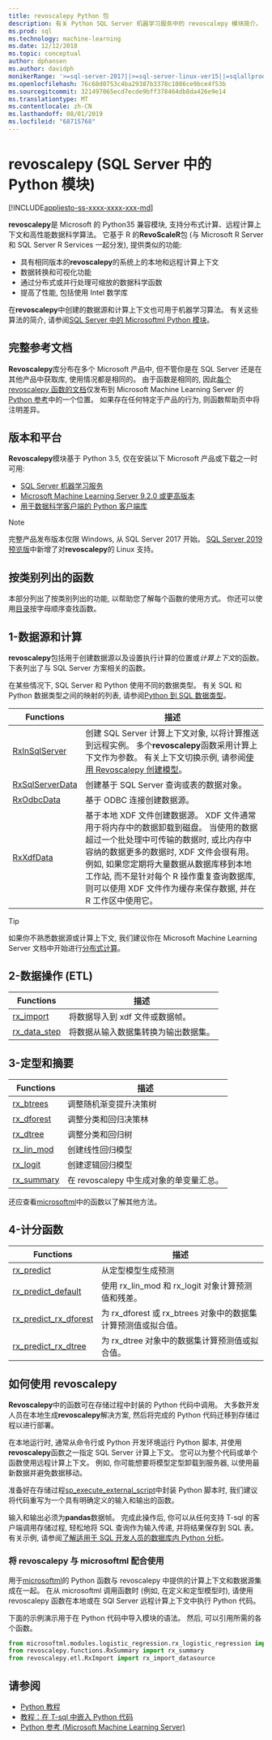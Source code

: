 ```yaml
---
title: revoscalepy Python 包
description: 有关 Python SQL Server 机器学习服务中的 revoscalepy 模块简介。
ms.prod: sql
ms.technology: machine-learning
ms.date: 12/12/2018
ms.topic: conceptual
author: dphansen
ms.author: davidph
monikerRange: '>=sql-server-2017||>=sql-server-linux-ver15||=sqlallproducts-allversions'
ms.openlocfilehash: 76c68d0753c4ba29387b3378c1086ce9bce4f53b
ms.sourcegitcommit: 321497065ecd7ecde9bff378464db8da426e9e14
ms.translationtype: MT
ms.contentlocale: zh-CN
ms.lasthandoff: 08/01/2019
ms.locfileid: "68715768"
---
```

# <a name="revoscalepy-python-module-in-sql-server"></a>revoscalepy (SQL Server 中的 Python 模块)
[!INCLUDE[appliesto-ss-xxxx-xxxx-xxx-md](../../includes/appliesto-ss-xxxx-xxxx-xxx-md.md)]

**revoscalepy**是 Microsoft 的 Python35 兼容模块, 支持分布式计算、远程计算上下文和高性能数据科学算法。 它基于 R 的**RevoScaleR**包 (与 Microsoft R Server 和 SQL Server R Services 一起分发), 提供类似的功能:

+ 具有相同版本的**revoscalepy**的系统上的本地和远程计算上下文
+ 数据转换和可视化功能
+ 通过分布式或并行处理可缩放的数据科学函数
+ 提高了性能, 包括使用 Intel 数学库

在**revoscalepy**中创建的数据源和计算上下文也可用于机器学习算法。 有关这些算法的简介, 请参阅[SQL Server 中的 Microsoftml Python 模块](ref-py-microsoftml.md)。

## <a name="full-reference-documentation"></a>完整参考文档

**Revoscalepy**库分布在多个 Microsoft 产品中, 但不管你是在 SQL Server 还是在其他产品中获取库, 使用情况都是相同的。 由于函数是相同的, 因此[每个 revoscalepy 函数的文档](https://docs.microsoft.com/machine-learning-server/python-reference/revoscalepy/revoscalepy-package)仅发布到 Microsoft Machine Learning Server 的[Python 参考](https://docs.microsoft.com/machine-learning-server/python-reference/introducing-python-package-reference)中的一个位置。 如果存在任何特定于产品的行为, 则函数帮助页中将注明差异。

## <a name="versions-and-platforms"></a>版本和平台

**Revoscalepy**模块基于 Python 3.5, 仅在安装以下 Microsoft 产品或下载之一时可用:

+ [SQL Server 机器学习服务](../install/sql-machine-learning-services-windows-install.md)
+ [Microsoft Machine Learning Server 9.2.0 或更高版本](https://docs.microsoft.com/machine-learning-server/)
+ [用于数据科学客户端的 Python 客户端库](setup-python-client-tools-sql.md)

> [!NOTE]
> 完整产品发布版本仅限 Windows, 从 SQL Server 2017 开始。 [SQL Server 2019 预览版](../../linux/sql-server-linux-setup-machine-learning.md)中新增了对**revoscalepy**的 Linux 支持。

## <a name="functions-by-category"></a>按类别列出的函数

本部分列出了按类别列出的功能, 以帮助您了解每个函数的使用方式。 你还可以使用[目录](https://docs.microsoft.com/machine-learning-server/python-reference/introducing-python-package-reference)按字母顺序查找函数。

## <a name="1-data-source-and-compute"></a>1-数据源和计算

**revoscalepy**包括用于创建数据源以及设置执行计算的位置或*计算上下文*的函数。 下表列出了与 SQL Server 方案相关的函数。

在某些情况下, SQL Server 和 Python 使用不同的数据类型。 有关 SQL 和 Python 数据类型之间的映射的列表, 请参阅[Python 到 SQL 数据类型](python-libraries-and-data-types.md)。

| Functions| 描述|
| ------- | ---------- |
| [RxInSqlServer](https://docs.microsoft.com/machine-learning-server/python-reference/revoscalepy/rxinsqlserver) |  创建 SQL Server 计算上下文对象, 以将计算推送到远程实例。 多个**revoscalepy**函数采用计算上下文作为参数。 有关上下文切换示例, 请参阅[使用 Revoscalepy 创建模型](../tutorials/use-python-revoscalepy-to-create-model.md)。|
| [RxSqlServerData](https://docs.microsoft.com/machine-learning-server/python-reference/revoscalepy/rxsqlserverdata) | 创建基于 SQL Server 查询或表的数据对象。 |
| [RxOdbcData](https://docs.microsoft.com/machine-learning-server/python-reference/revoscalepy/rxodbcdata)| 基于 ODBC 连接创建数据源。 |
| [RxXdfData](https://docs.microsoft.com/machine-learning-server/python-reference/revoscalepy/rxxdfdata) | 基于本地 XDF 文件创建数据源。 XDF 文件通常用于将内存中的数据卸载到磁盘。 当使用的数据超过一个批处理中可传输的数据时, 或比内存中容纳的数据更多的数据时, XDF 文件会很有用。 例如, 如果您定期将大量数据从数据库移到本地工作站, 而不是针对每个 R 操作重复查询数据库, 则可以使用 XDF 文件作为缓存来保存数据, 并在 R 工作区中使用它。 |

> [!TIP]
> 如果你不熟悉数据源或计算上下文, 我们建议你在 Microsoft Machine Learning Server 文档中开始进行[分布式计算](https://docs.microsoft.com/machine-learning-server/r/how-to-revoscaler-distributed-computing)。

## <a name="2-data-manipulation-etl"></a>2-数据操作 (ETL)

| Functions | 描述 |
|----------|-------------|
|[rx_import](https://docs.microsoft.com/machine-learning-server/python-reference/revoscalepy/rx-import) | 将数据导入到 xdf 文件或数据帧。|
|[rx_data_step](https://docs.microsoft.com/machine-learning-server/python-reference/revoscalepy/rx-data-step) | 将数据从输入数据集转换为输出数据集。|

<a name="bkmk_algorithms"></a>

## <a name="3-training-and-summarization"></a>3-定型和摘要

| Functions| 描述|
| ------- | ---------- |
|[rx_btrees](https://docs.microsoft.com/machine-learning-server/python-reference/revoscalepy/rx-btrees) | 调整随机渐变提升决策树|
|[rx_dforest](https://docs.microsoft.com/machine-learning-server/python-reference/revoscalepy/rx-dforest) | 调整分类和回归决策林|
|[rx_dtree](https://docs.microsoft.com/machine-learning-server/python-reference/revoscalepy/rx-dtree) | 调整分类和回归树 |
|[rx_lin_mod](https://docs.microsoft.com/machine-learning-server/python-reference/revoscalepy/rx-lin-mod) | 创建线性回归模型|
|[rx_logit](https://docs.microsoft.com/machine-learning-server/python-reference/revoscalepy/rx-logit) | 创建逻辑回归模型|
|[rx_summary](https://docs.microsoft.com/machine-learning-server/python-reference/revoscalepy/rx-summary) | 在 revoscalepy 中生成对象的单变量汇总。|

还应查看[microsoftml](https://docs.microsoft.com/machine-learning-server/python-reference/microsoftml/microsoftml-package)中的函数以了解其他方法。

<a name="ml-scoring"></a>

## <a name="4-scoring-functions"></a>4-计分函数

| Functions| 描述|
| ------- | ---------- |
| [rx_predict](https://docs.microsoft.com/machine-learning-server/python-reference/revoscalepy/rx-predict) | 从定型模型生成预测|“应用程序适配器” 区域） | 从定型模型生成预测, 并可用于实时评分。 |
|[rx_predict_default](https://docs.microsoft.com/machine-learning-server/python-reference/revoscalepy/rx-predict-default) | 使用 rx_lin_mod 和 rx_logit 对象计算预测值和残差。 |
|[rx_predict_rx_dforest](https://docs.microsoft.com/machine-learning-server/python-reference/revoscalepy/rx-predict-rx-dforest) | 为 rx_dforest 或 rx_btrees 对象中的数据集计算预测值或拟合值。 |
|[rx_predict_rx_dtree](https://docs.microsoft.com/machine-learning-server/python-reference/revoscalepy/rx-predict-rx-dtree) | 为 rx_dtree 对象中的数据集计算预测值或拟合值。 |

## <a name="how-to-work-with-revoscalepy"></a>如何使用 revoscalepy

**Revoscalepy**中的函数可在存储过程中封装的 Python 代码中调用。 大多数开发人员在本地生成**revoscalepy**解决方案, 然后将完成的 Python 代码迁移到存储过程以进行部署。

在本地运行时, 通常从命令行或 Python 开发环境运行 Python 脚本, 并使用**revoscalepy**函数之一指定 SQL Server 计算上下文。 您可以为整个代码或单个函数使用远程计算上下文。 例如, 你可能想要将模型定型卸载到服务器, 以使用最新数据并避免数据移动。

准备好在存储过程[sp_execute_external_script](https://docs.microsoft.com/sql/relational-databases/system-stored-procedures/sp-execute-external-script-transact-sql)中封装 Python 脚本时, 我们建议将代码重写为一个具有明确定义的输入和输出的函数。 

输入和输出必须为**pandas**数据帧。 完成此操作后, 你可以从任何支持 T-sql 的客户端调用存储过程, 轻松地将 SQL 查询作为输入传递, 并将结果保存到 SQL 表。 有关示例, 请参阅[了解适用于 SQL 开发人员的数据库内 Python 分析](../tutorials/sqldev-in-database-python-for-sql-developers.md)。

### <a name="using-revoscalepy-with-microsoftml"></a>将 revoscalepy 与 microsoftml 配合使用

用于[microsoftml](ref-py-microsoftml.md)的 Python 函数与 revoscalepy 中提供的计算上下文和数据源集成在一起。 在从 microsoftml 调用函数时 (例如, 在定义和定型模型时), 请使用 revoscalepy 函数在本地或在 SQl Server 远程计算上下文中执行 Python 代码。

下面的示例演示用于在 Python 代码中导入模块的语法。 然后, 可以引用所需的各个函数。

```python
from microsoftml.modules.logistic_regression.rx_logistic_regression import rx_logistic_regression
from revoscalepy.functions.RxSummary import rx_summary
from revoscalepy.etl.RxImport import rx_import_datasource
```

## <a name="see-also"></a>请参阅

+ [Python 教程](../tutorials/sql-server-python-tutorials.md)
+ [教程：在 T-sql 中嵌入 Python 代码](../tutorials/run-python-using-t-sql.md)
+ [Python 参考 (Microsoft Machine Learning Server)](https://docs.microsoft.com/machine-learning-server/python-reference/introducing-python-package-reference)
